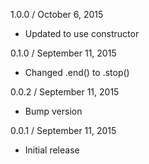 
1.0.0 / October 6, 2015

  * Updated to use constructor

0.1.0 / September 11, 2015

  * Changed .end() to .stop()

0.0.2 / September 11, 2015

  * Bump version

0.0.1 / September 11, 2015

  * Initial release
